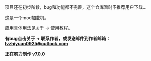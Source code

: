 项目还在初步阶段，bug和功能都不完善，这个仓库暂时不推荐用户下载...

这是一个mod加载机。

应用具体用法见关于 -> 使用教程。

**有bug点击关于 -> 联系作者，或发送邮件到作者邮箱：lvzhiyuan0925@outlook.com**

__正在努力制作 v7.0.0__
